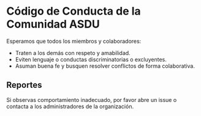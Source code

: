 # Código de Conducta de la Comunidad ASDU

Esperamos que todos los miembros y colaboradores:

- Traten a los demás con respeto y amabilidad.
- Eviten lenguaje o conductas discriminatorias o excluyentes.
- Asuman buena fe y busquen resolver conflictos de forma colaborativa.

## Reportes
Si observas comportamiento inadecuado, por favor abre un issue o contacta a los administradores de la organización.

